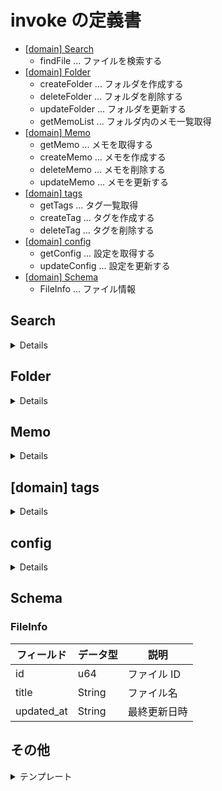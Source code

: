 # invoke の定義書

- [[domain] Search](#Search)
  - findFile ... ファイルを検索する
- [[domain] Folder](#Folder)
  - createFolder ... フォルダを作成する
  - deleteFolder ... フォルダを削除する
  - updateFolder ... フォルダを更新する
  - getMemoList ... フォルダ内のメモ一覧取得
- [[domain] Memo](#Memo)
  - getMemo ... メモを取得する
  - createMemo ... メモを作成する
  - deleteMemo ... メモを削除する
  - updateMemo ... メモを更新する
- [[domain] tags](#tags)
  - getTags ... タグ一覧取得
  - createTag ... タグを作成する
  - deleteTag ... タグを削除する
- [[domain] config](#config)
  - getConfig ... 設定を取得する
  - updateConfig ... 設定を更新する
- [[domain] Schema](#Schema)
  - FileInfo ... ファイル情報

## Search

<details>

### findFile

#### 説明

ファイルを検索する Invoke コマンド

#### パラメータ

| パラメータ名 | データ型 | 必須   | 説明                     |
| ------------ | -------- | ------ | ------------------------ |
| query        | String   | はい   | 検索クエリ               |
| tags         | Vec<u64> | いいえ | 検索対象のタグ ID の配列 |

#### 戻り値

| データ名 | データ型      | 説明                       |
| -------- | ------------- | -------------------------- |
| files    | Vec<FileInfo> | 検索結果のファイル情報配列 |

[FileInfo 構造体](#FileInfo)

</details>

## Folder

<details>

### createFolder

#### 説明

新規フォルダを作成する Invoke コマンド

#### パラメータ

| パラメータ名 | データ型 | 必須 | 説明       |
| ------------ | -------- | ---- | ---------- |
| name         | String   | はい | フォルダ名 |

#### 戻り値

| データ名 | データ型 | 説明                    |
| -------- | -------- | ----------------------- |
| id       | u64      | 作成されたフォルダの ID |

### deleteFolder

#### 説明

フォルダを削除する Invoke コマンド

#### パラメータ

| パラメータ名 | データ型 | 必須 | 説明                  |
| ------------ | -------- | ---- | --------------------- |
| folderId     | u64      | はい | 削除するフォルダの ID |

#### 戻り値

なし

### updateFolder

#### 説明

フォルダ情報を更新する Invoke コマンド

#### パラメータ

| パラメータ名 | データ型 | 必須   | 説明                  |
| ------------ | -------- | ------ | --------------------- |
| folderId     | u64      | はい   | 更新するフォルダの ID |
| name         | String   | いいえ | 新しいフォルダ名      |

#### 戻り値

なし

### getMemoList

#### 説明

フォルダ内のメモ一覧を取得する Invoke コマンド

#### パラメータ

| パラメータ名 | データ型 | 必須 | 説明          |
| ------------ | -------- | ---- | ------------- |
| folderId     | u64      | はい | フォルダの ID |

#### 戻り値

| データ名 | データ型      | 説明           |
| -------- | ------------- | -------------- |
| memos    | Vec<MemoInfo> | メモ情報の配列 |

※ MemoInfo 構造体
| フィールド | データ型 | 説明 |
| ---------- | -------- | ------- |
| id | u64 | メモ ID |
| title | String | メモのタイトル |
| updated_at | String | 最終更新日時 |

</details>

## Memo

<details>

### getMemo

#### 説明

メモを取得する Invoke コマンド

#### パラメータ

| パラメータ名 | データ型 | 必須 | 説明      |
| ------------ | -------- | ---- | --------- |
| memoId       | u64      | はい | メモの ID |

#### 戻り値

| データ名   | データ型 | 説明                       |
| ---------- | -------- | -------------------------- |
| id         | u64      | メモ ID                    |
| title      | String   | メモのタイトル             |
| content    | String   | メモの Markdown コンテンツ |
| created_at | String   | 作成日時                   |
| updated_at | String   | 最終更新日時               |
| tags       | Vec<Tag> | タグ情報の配列             |

※ Tag 構造体
| フィールド | データ型 | 説明 |
| ---------- | -------- | ------- |
| id | u64 | タグ ID |
| name | String | タグ名 |

### createMemo

#### 説明

新規メモを作成する Invoke コマンド

#### パラメータ

| パラメータ名 | データ型 | 必須   | 説明                       |
| ------------ | -------- | ------ | -------------------------- |
| title        | String   | はい   | メモのタイトル             |
| content      | String   | はい   | メモの Markdown コンテンツ |
| tags         | Vec<u64> | いいえ | 付与するタグ ID の配列     |

#### 戻り値

| データ名 | データ型 | 説明                |
| -------- | -------- | ------------------- |
| id       | u64      | 作成されたメモの ID |

### deleteMemo

#### 説明

メモを削除する Invoke コマンド

#### パラメータ

| パラメータ名 | データ型 | 必須 | 説明              |
| ------------ | -------- | ---- | ----------------- |
| memoId       | u64      | はい | 削除するメモの ID |

#### 戻り値

なし

### updateMemo

#### 説明

既存メモを更新する Invoke コマンド

#### パラメータ

| パラメータ名 | データ型 | 必須   | 説明                             |
| ------------ | -------- | ------ | -------------------------------- |
| memoId       | u64      | はい   | 更新するメモの ID                |
| title        | String   | いいえ | 新しいメモのタイトル             |
| content      | String   | いいえ | 新しいメモの Markdown コンテンツ |
| tags         | Vec<u64> | いいえ | 新しく付与するタグ ID の配列     |

#### 戻り値

なし

</details>

## [domain] tags

<details>

### getTags

#### 説明

全タグ一覧を取得する Invoke コマンド

#### パラメータ

なし

#### 戻り値

| データ名 | データ型 | 説明           |
| -------- | -------- | -------------- |
| tags     | Vec<Tag> | タグ情報の配列 |

### createTag

#### 説明

新規タグを作成する Invoke コマンド

#### パラメータ

| パラメータ名 | データ型 | 必須 | 説明   |
| ------------ | -------- | ---- | ------ |
| name         | String   | はい | タグ名 |

#### 戻り値

| データ名 | データ型 | 説明                |
| -------- | -------- | ------------------- |
| id       | u64      | 作成されたタグの ID |

### deleteTag

#### 説明

タグを削除する Invoke コマンド

#### パラメータ

| パラメータ名 | データ型 | 必須 | 説明              |
| ------------ | -------- | ---- | ----------------- |
| tagId        | u64      | はい | 削除するタグの ID |

#### 戻り値

なし

</details>

## config

<details>

### getConfig

#### 説明

アプリケーション設定を取得する Invoke コマンド

#### パラメータ

なし

#### 戻り値

| データ名  | データ型 | 説明                         |
| --------- | -------- | ---------------------------- |
| theme     | String   | テーマ設定（"light"/"dark"） |
| font_size | u32      | フォントサイズ               |

### updateConfig

#### 説明

アプリケーション設定を更新する Invoke コマンド

#### パラメータ

| パラメータ名 | データ型 | 必須   | 説明                                  |
| ------------ | -------- | ------ | ------------------------------------- |
| theme        | String   | いいえ | テーマ設定（"light"/"dark"/"system"） |
| font_size    | u32      | いいえ | フォントサイズ                        |

#### 戻り値

なし

</details>

## Schema

### FileInfo

| フィールド | データ型 | 説明         |
| ---------- | -------- | ------------ |
| id         | u64      | ファイル ID  |
| title      | String   | ファイル名   |
| updated_at | String   | 最終更新日時 |

## その他

<details>
  <summary>テンプレート</summary>

## 関数名

### 説明

関数の詳細

### パラメータ

| パラメータ名 | データ型 | 必須 | 説明 |
| ------------ | -------- | ---- | ---- |
|              |          |      |      |

### 戻り値

| データ名 | データ型 | 説明 |
| -------- | -------- | ---- |
|          |          |      |

</details>
